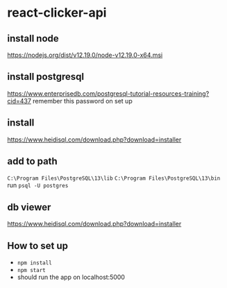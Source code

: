 # react-clicker-api

## install node
https://nodejs.org/dist/v12.19.0/node-v12.19.0-x64.msi

## install postgresql
https://www.enterprisedb.com/postgresql-tutorial-resources-training?cid=437
remember this password on set up

## install 
https://www.heidisql.com/download.php?download=installer

## add to path
`C:\Program Files\PostgreSQL\13\lib`
`C:\Program Files\PostgreSQL\13\bin`
run `psql -U postgres`

## db viewer
https://www.heidisql.com/download.php?download=installer

## How to set up
* `npm install`
* `npm start`
* should run the app on localhost:5000

